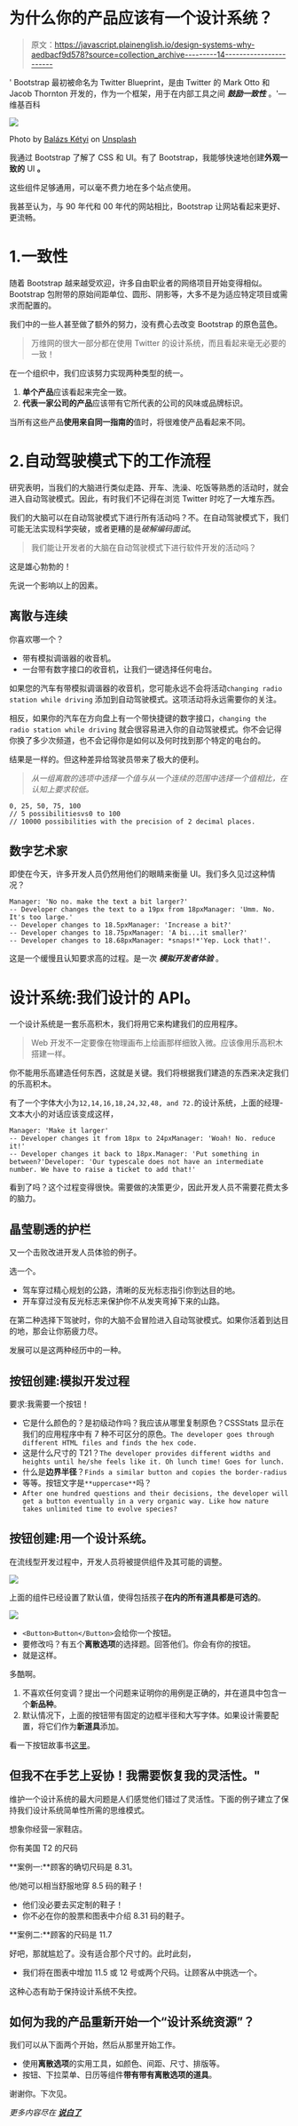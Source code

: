 # 为什么你的产品应该有一个设计系统？

> 原文：<https://javascript.plainenglish.io/design-systems-why-aedbacf9d578?source=collection_archive---------14----------------------->

' Bootstrap 最初被命名为 Twitter Blueprint，是由 Twitter 的 Mark Otto 和 Jacob Thornton 开发的，作为一个框架，用于在内部工具之间 ***鼓励一致性*** 。'—维基百科

![](img/b65e71f3b951f9902b5e961e5e528a58.png)

Photo by [Balázs Kétyi](https://unsplash.com/@balazsketyi?utm_source=medium&utm_medium=referral) on [Unsplash](https://unsplash.com?utm_source=medium&utm_medium=referral)

我通过 Bootstrap 了解了 CSS 和 UI。有了 Bootstrap，我能够快速地创建**外观一致的** UI **。**

这些组件足够通用，可以毫不费力地在多个站点使用。

我甚至认为，与 90 年代和 00 年代的网站相比，Bootstrap 让网站看起来更好、更流畅。

# 1.一致性

随着 Bootstrap 越来越受欢迎，许多自由职业者的网络项目开始变得相似。Bootstrap 包附带的原始间距单位、圆形、阴影等，大多不是为适应特定项目或需求而配置的。

我们中的一些人甚至做了额外的努力，没有费心去改变 Bootstrap 的原色蓝色。

> 万维网的很大一部分都在使用 Twitter 的设计系统，而且看起来毫无必要的一致！

在一个组织中，我们应该努力实现两种类型的统一。

1.  **单个产品**应该看起来完全一致。
2.  **代表一家公司的产品**应该带有它所代表的公司的风味或品牌标识。

当所有这些产品**使用来自同一指南的**值时，将很难使产品看起来不同。

# 2.自动驾驶模式下的工作流程

研究表明，当我们的大脑进行类似走路、开车、洗澡、吃饭等熟悉的活动时，就会进入自动驾驶模式。因此，有时我们不记得在浏览 Twitter 时吃了一大堆东西。

我们的大脑可以在自动驾驶模式下进行所有活动吗？不。在自动驾驶模式下，我们可能无法实现科学突破，或者更糟的是*破解编码面试*。

> 我们能让开发者的大脑在自动驾驶模式下进行软件开发的活动吗？

这是雄心勃勃的！

先说一个影响以上的因素。

## 离散与连续

你喜欢哪一个？

*   带有模拟调谐器的收音机。
*   一台带有数字接口的收音机，让我们一键选择任何电台。

如果您的汽车有带模拟调谐器的收音机，您可能永远不会将活动`changing radio station while driving` 添加到自动驾驶模式。这项活动将永远需要你的关注。

相反，如果你的汽车在方向盘上有一个带快捷键的数字接口，`changing the radio station while driving` 就会很容易进入你的自动驾驶模式。你不会记得你换了多少次频道，也不会记得你是如何以及何时找到那个特定的电台的。

结果是一样的。但这种差异给驾驶员带来了极大的便利。

> *从一组离散的选项中选择一个值与从一个连续的范围中选择一个值相比，在认知上要求较低。*

```
0, 25, 50, 75, 100
// 5 possibilitiesvs0 to 100 
// 10000 possibilities with the precision of 2 decimal places.
```

## 数字艺术家

即使在今天，许多开发人员仍然用他们的眼睛来衡量 UI。我们多久见过这种情况？

```
Manager: 'No no. make the text a bit larger?' 
-- Developer changes the text to a 19px from 18pxManager: 'Umm. No. It's too large.' 
-- Developer changes to 18.5pxManager: 'Increase a bit?' 
-- Developer changes to 18.75pxManager: 'A bi...it smaller?' 
-- Developer changes to 18.68pxManager: *snaps!*'Yep. Lock that!'.
```

这是一个缓慢且认知要求高的过程。是一次 ***模拟开发者体验*** 。

# 设计系统:我们设计的 API。

一个设计系统是一套乐高积木，我们将用它来构建我们的应用程序。

> Web 开发不一定要像在物理画布上绘画那样细致入微。应该像用乐高积木搭建一样。

你不能用乐高建造任何东西，这就是关键。我们将根据我们建造的东西来决定我们的乐高积木。

有了一个字体大小为`12,14,16,18,24,32,48, and 72.`的设计系统，上面的经理-文本大小的对话应该变成这样，

```
Manager: 'Make it larger' 
-- Developer changes it from 18px to 24pxManager: 'Woah! No. reduce it!' 
-- Developer changes it back to 18px.Manager: 'Put something in between?'Developer: 'Our typescale does not have an intermediate number. We have to raise a ticket to add that!'
```

看到了吗？这个过程变得很快。需要做的决策更少，因此开发人员不需要花费太多的脑力。

## 晶莹剔透的护栏

又一个击败改进开发人员体验的例子。

选一个。

*   驾车穿过精心规划的公路，清晰的反光标志指引你到达目的地。
*   开车穿过没有反光标志来保护你不从发夹弯掉下来的山路。

在第二种选择下驾驶时，你的大脑不会冒险进入自动驾驶模式。如果你活着到达目的地，那会让你筋疲力尽。

发展可以是这两种经历中的一种。

## 按钮创建:模拟开发过程

要求:我需要一个按钮！

*   它是什么颜色的？是初级动作吗？我应该从哪里复制原色？CSSStats 显示在我们的应用程序中有 7 种不可区分的原色。`The developer goes through different HTML files and finds the hex code.`
*   这是什么尺寸的 T21？`The developer provides different widths and heights until he/she feels like it. Oh lunch time! Goes for lunch.`
*   什么是**边界半径**？`Finds a similar button and copies the border-radius`
*   等等。按钮文字是`**uppercase**`吗？
*   `After one hundred questions and their decisions, the developer will get a button eventually in a very organic way. Like how nature takes unlimited time to evolve species?`

## 按钮创建:用一个设计系统。

在流线型开发过程中，开发人员将被提供组件及其可能的调整。

![](img/c12d5188b6eb2c6e17556be6f5d16c71.png)

上面的组件已经设置了默认值，使得包括孩子**在内的所有道具都是可选的**。

![](img/717ce7c35ca1ddc3c5a9be5796d16a56.png)

*   `<Button>Button</Button>`会给你一个按钮。
*   要修改吗？有五个**离散选项**的选择题。回答他们。你会有你的按钮。
*   就是这样。

多酷啊。

1.  不喜欢任何变调？提出一个问题来证明你的用例是正确的，并在道具中包含一个**新品种**。
2.  默认情况下，上面的按钮带有固定的边框半径和大写字体。如果设计需要配置，将它们作为**新道具**添加。

看一下按钮故事书[这里](http://storybook-button.surge.sh)。

## 但我不在手艺上妥协！我需要恢复我的灵活性。"

维护一个设计系统的最大问题是人们感觉他们错过了灵活性。下面的例子建立了保持我们设计系统简单性所需的思维模式。

想象你经营一家鞋店。

你有美国 T2 的尺码

**案例一:**顾客的确切尺码是 8.31。

他/她可以相当舒服地穿 8.5 码的鞋子！

*   他们没必要去买定制的鞋子！
*   你不必在你的股票和图表中介绍 8.31 码的鞋子。

**案例二:**顾客的尺码是 11.7

好吧，那就尴尬了。没有适合那个尺寸的。此时此刻，

*   我们将在图表中增加 11.5 或 12 号或两个尺码。让顾客从中挑选一个。

这种心态有助于保持设计系统不失控。

## 如何为我的产品重新开始一个“设计系统资源”？

我们可以从下面两个开始，然后从那里开始工作。

*   使用**离散选项**的实用工具，如颜色、间距、尺寸、排版等。
*   按钮、下拉菜单、日历等组件**带有带有离散选项的道具**。

谢谢你。下次见。

*更多内容尽在* [***说白了***](http://plainenglish.io/)